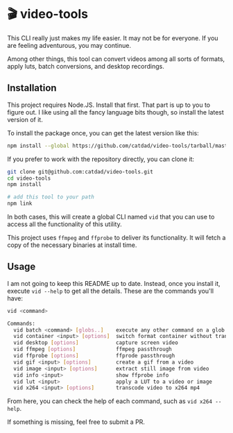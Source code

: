 # 🎬 video-tools

This CLI really just makes my life easier. It may not be for everyone. If you are feeling adventurous, you may continue.

Among other things, this tool can convert videos among all sorts of formats, apply luts, batch conversions, and desktop recordings.

## Installation

This project requires Node.JS. Install that first. That part is up to you to figure out. I like using all the fancy language bits though, so install the latest version of it.

To install the package once, you can get the latest version like this:

```bash
npm install --global https://github.com/catdad/video-tools/tarball/master
```

If you prefer to work with the repository directly, you can clone it:

```bash
git clone git@github.com:catdad/video-tools.git
cd video-tools
npm install

# add this tool to your path
npm link
```

In both cases, this will create a global CLI named `vid` that you can use to access all the functionality of this utility.

This project uses `ffmpeg` and `ffprobe` to deliver its functionality. It will fetch a copy of the necessary binaries at install time.

## Usage

I am not going to keep this README up to date. Instead, once you install it, execute `vid --help` to get all the details. These are the commands you'll have:

```bash
vid <command>

Commands:
  vid batch <command> [globs..]    execute any other command on a glob of files
  vid container <input> [options]  switch format container without transcoding
  vid desktop [options]            capture screen video
  vid ffmpeg [options]             ffmpeg passthrough
  vid ffprobe [options]            ffprode passthrough
  vid gif <input> [options]        create a gif from a video
  vid image <input> [options]      extract still image from video
  vid info <input>                 show ffprobe info
  vid lut <input>                  apply a LUT to a video or image
  vid x264 <input> [options]       transcode video to x264 mp4
```

From here, you can check the help of each command, such as `vid x264 --help`.

If something is missing, feel free to submit a PR.
